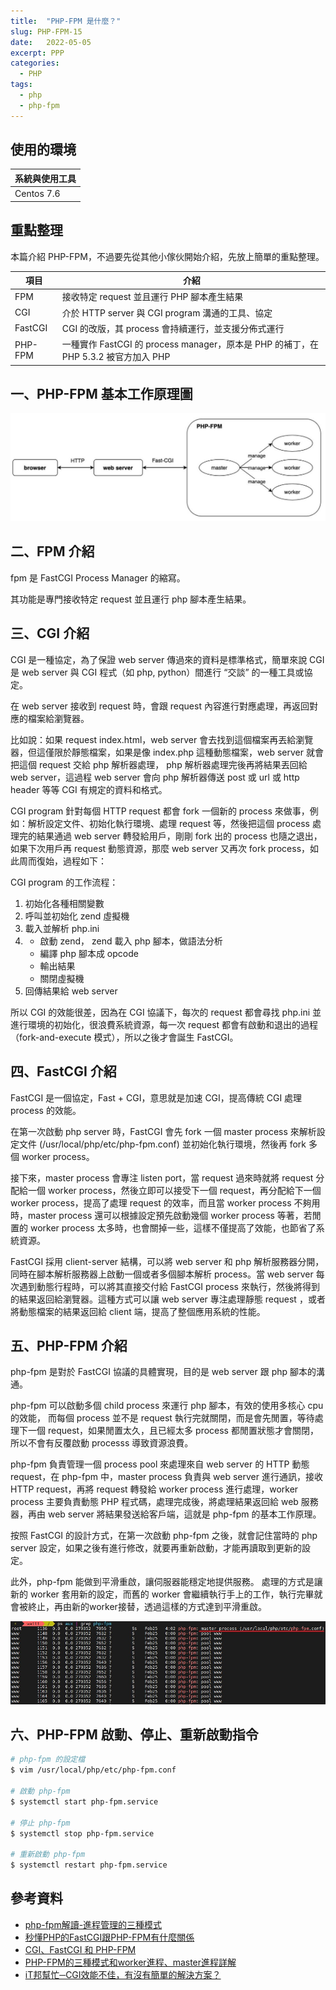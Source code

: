 ```yaml
---
title:  "PHP-FPM 是什麼？"
slug: PHP-FPM-15
date:   2022-05-05
excerpt: PPP
categories:
  - PHP
tags:
  - php
  - php-fpm
---
```


## 使用的環境

| 系統與使用工具 | 
| ----- |  
| Centos 7.6 | 


## 重點整理

本篇介紹 PHP-FPM，不過要先從其他小傢伙開始介紹，先放上簡單的重點整理。

| 項目  | 介紹  |   
| ----- | ----- |  
| FPM | 接收特定 request 並且運行 PHP 腳本產生結果 |    
| CGI | 介於 HTTP server 與 CGI program 溝通的工具、協定 |  
| FastCGI | CGI 的改版，其 process 會持續運行，並支援分佈式運行 |  
| PHP-FPM | 一種實作 FastCGI 的 process manager，原本是 PHP 的補丁，在 PHP 5.3.2 被官方加入 PHP | 

## 一、PHP-FPM 基本工作原理圖
![](/assets/images/2022-05-05-PHP-FPM-15/1.jpg)  

## 二、FPM 介紹
fpm 是 FastCGI Process Manager 的縮寫。  

其功能是專門接收特定 request 並且運行 php 腳本產生結果。  


## 三、CGI 介紹
CGI 是一種協定，為了保證 web server 傳過來的資料是標準格式，簡單來說 CGI 是 web server 與 CGI 程式（如 php, python）間進行 “交談” 的一種工具或協定。  

在 web server 接收到 request 時，會跟 request 內容進行對應處理，再返回對應的檔案給瀏覽器。  

比如說：如果 request index.html，web server 會去找到這個檔案再丟給瀏覽器，但這僅限於靜態檔案，如果是像 index.php 這種動態檔案，web server 就會把這個 request 交給 php 解析器處理，
php 解析器處理完後再將結果丟回給 web server，這過程 web server 會向 php 解析器傳送 post 或 url 或 http header 等等 CGI 有規定的資料和格式。

CGI program 針對每個 HTTP request 都會 fork 一個新的 process 來做事，例如：解析設定文件、初始化執行環境、處理 request 等，然後把這個 process 處理完的結果通過 web server 轉發給用戶，剛剛 fork 出的 process 也隨之退出，如果下次用戶再 request 動態資源，那麼 web server 又再次 fork process，如此周而復始，過程如下：

CGI program 的工作流程：

1. 初始化各種相關變數
2. 呼叫並初始化 zend 虛擬機
3. 載入並解析 php.ini
4. - 啟動 zend， zend 載入 php 腳本，做語法分析
   - 編譯 php 腳本成 opcode
   - 輸出結果
   - 關閉虛擬機
5. 回傳結果給 web server

所以 CGI 的效能很差，因為在 CGI 協議下，每次的 request 都會尋找 php.ini 並進行環境的初始化，很浪費系統資源，每一次 request 都會有啟動和退出的過程（fork-and-execute 模式），所以之後才會誕生 FastCGI。


## 四、FastCGI 介紹
FastCGI 是一個協定，Fast + CGI，意思就是加速 CGI，提高傳統 CGI 處理 process 的效能。  

在第一次啟動 php server 時，FastCGI 會先 fork 一個 master process 來解析設定文件 (/usr/local/php/etc/php-fpm.conf) 並初始化執行環境，然後再 fork 多個 worker process。  

接下來，master process 會專注 listen port，當 request 過來時就將 request 分配給一個 worker process，然後立即可以接受下一個 request，再分配給下一個 worker process，提高了處理 request 的效率，而且當 worker process 不夠用時，master process 還可以根據設定預先啟動幾個 worker process 等著，若閒置的 worker process 太多時，也會關掉一些，這樣不僅提高了效能，也節省了系統資源。  

FastCGI 採用 client-server 結構，可以將 web server 和 php 解析服務器分開，同時在腳本解析服務器上啟動一個或者多個腳本解析 process。當 web server 每次遇到動態行程時，可以將其直接交付給 FastCGI process 來執行，然後將得到的結果返回給瀏覽器。這種方式可以讓 web server 專注處理靜態 request ，或者將動態檔案的結果返回給 client 端，提高了整個應用系統的性能。   


## 五、PHP-FPM 介紹
php-fpm 是對於 FastCGI 協議的具體實現，目的是 web server 跟 php 腳本的溝通。  

php-fpm 可以啟動多個 child process 來運行 php 腳本，有效的使用多核心 cpu 的效能，
而每個 process 並不是 request 執行完就關閉，而是會先閒置，等待處理下一個 request，如果閒置太久，且已經太多 process 都閒置狀態才會關閉，所以不會有反覆啟動 processs 導致資源浪費。  

php-fpm 負責管理一個 process pool 來處理來自 web server 的 HTTP 動態 request，在 php-fpm 中，master process 負責與 web server 進行通訊，接收 HTTP request，再將 request 轉發給 worker process 進行處理，worker process 主要負責動態 PHP 程式碼，處理完成後，將處理結果返回給 web 服務器，再由 web server 將結果發送給客戶端，這就是 php-fpm 的基本工作原理。  

按照 FastCGI 的設計方式，在第一次啟動 php-fpm 之後，就會記住當時的 php server 設定，如果之後有進行修改，就要再重新啟動，才能再讀取到更新的設定。  

此外，php-fpm 能做到平滑重啟，讓伺服器能穩定地提供服務。
處理的方式是讓新的 worker 套用新的設定，而舊的 worker 會繼續執行手上的工作，執行完畢就會被終止，再由新的worker接替，透過這樣的方式達到平滑重啟。  

![](/assets/images/2022-05-05-PHP-FPM-15/2.jpg)



## 六、PHP-FPM 啟動、停止、重新啟動指令
```bash
# php-fpm 的設定檔
$ vim /usr/local/php/etc/php-fpm.conf

# 啟動 php-fpm
$ systemctl start php-fpm.service

# 停止 php-fpm
$ systemctl stop php-fpm.service

# 重新啟動 php-fpm
$ systemctl restart php-fpm.service
```



## 參考資料
- [php-fpm解讀-進程管理的三種模式](https://www.cnblogs.com/sunsky303/p/11590686.html)
- [
秒懂PHP的FastCGI跟PHP-FPM有什麼關係](https://www.astralweb.com.tw/what-is-differences-between-fastcgi-php-fpm/) 
- [
CGI、FastCGI 和 PHP-FPM](https://yuchitung.github.io/2020/07/06/cgi-fastcgi-and-phpfpm/) 
- [
PHP-FPM的三種模式和worker進程、master進程詳解](https://www.codenong.com/jsa45ada5c1eaa/) 
- [iT邦幫忙─CGI效能不佳，有沒有簡單的解決方案？](https://industry4.ithome.com.tw/tech/48293)
